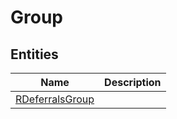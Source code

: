 
# Group


## Entities

|Name|Description|
|---|---|
|[RDeferralsGroup](RDeferralsGroup.cdm.json)||
